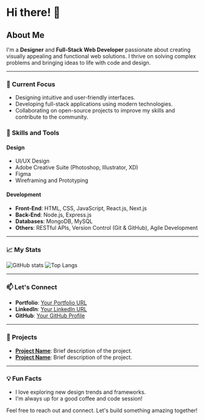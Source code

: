 # Hi there! 👋

## About Me

I'm a **Designer** and **Full-Stack Web Developer** passionate about creating visually appealing and functional web solutions. I thrive on solving complex problems and bringing ideas to life with code and design.

---

### 🔭 Current Focus
- Designing intuitive and user-friendly interfaces.
- Developing full-stack applications using modern technologies.
- Collaborating on open-source projects to improve my skills and contribute to the community.

### 🌱 Skills and Tools
#### **Design**
- UI/UX Design
- Adobe Creative Suite (Photoshop, Illustrator, XD)
- Figma
- Wireframing and Prototyping

#### **Development**
- **Front-End**: HTML, CSS, JavaScript, React.js, Next.js
- **Back-End**: Node.js, Express.js
- **Databases**: MongoDB, MySQL
- **Others**: RESTful APIs, Version Control (Git & GitHub), Agile Development

---

### 📈 My Stats
![GitHub stats](https://github-readme-stats.vercel.app/api?username=yourusername&show_icons=true&theme=radical)
![Top Langs](https://github-readme-stats.vercel.app/api/top-langs/?username=yourusername&layout=compact&theme=radical)

---

### 📫 Let's Connect
- **Portfolio**: [Your Portfolio URL](#)
- **LinkedIn**: [Your LinkedIn URL](#)
- **GitHub**: [Your GitHub Profile](#)

---

### 🚀 Projects
- **[Project Name](#)**: Brief description of the project.
- **[Project Name](#)**: Brief description of the project.

---

### 💡 Fun Facts
- I love exploring new design trends and frameworks.
- I'm always up for a good coffee and code session!

Feel free to reach out and connect. Let's build something amazing together!

